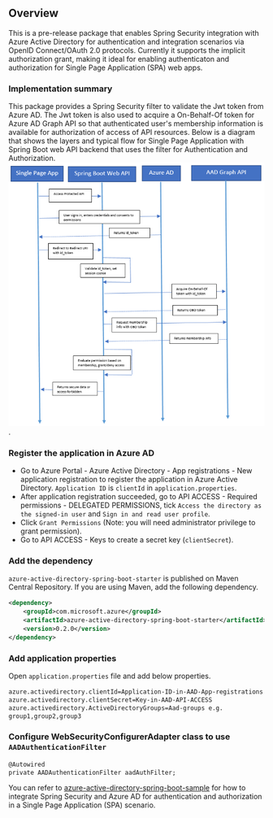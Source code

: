 ## Overview
This is a pre-release package that enables Spring Security integration with Azure Active Directory for authentication and integration scenarios via OpenID Connect/OAuth 2.0 protocols. Currently it supports the implicit authorization grant, making it ideal for enabling authenticaton and authorization for Single Page Application (SPA) web apps.

### Implementation summary
This package provides a Spring Security filter to validate the Jwt token from Azure AD. The Jwt token is also used to acquire a On-Behalf-Of token for Azure AD Graph API so that authenticated user's membership information is available for authorization of access of API resources. Below is a diagram that shows the layers and typical flow for Single Page Application with Spring Boot web API backend that uses the filter for Authentication and Authorization.
![Single Page Application + Spring Boot Web API + Azure AD](resource/spa-oauth2.png).
### Register the application in Azure AD
* Go to Azure Portal - Azure Active Directory - App registrations - New application registration to register the application in Azure Active Directory.  `Application ID` is `clientId` in `application.properties`.
* After application registration succeeded, go to API ACCESS - Required permissions - DELEGATED PERMISSIONS, tick `Access the directory as the signed-in user` and `Sign in and read user profile`.
* Click `Grant Permissions` (Note: you will need administrator privilege to grant permission).
* Go to API ACCESS - Keys to create a secret key (`clientSecret`).

### Add the dependency

`azure-active-directory-spring-boot-starter` is published on Maven Central Repository.
If you are using Maven, add the following dependency.

```xml
<dependency>
    <groupId>com.microsoft.azure</groupId>
    <artifactId>azure-active-directory-spring-boot-starter</artifactId>
    <version>0.2.0</version>
</dependency>
```

### Add application properties

Open `application.properties` file and add below properties.

```
azure.activedirectory.clientId=Application-ID-in-AAD-App-registrations
azure.activedirectory.clientSecret=Key-in-AAD-API-ACCESS
azure.activedirectory.ActiveDirectoryGroups=Aad-groups e.g. group1,group2,group3
```

### Configure WebSecurityConfigurerAdapter class to use `AADAuthenticationFilter`

```
@Autowired
private AADAuthenticationFilter aadAuthFilter;
```

You can refer to [azure-active-directory-spring-boot-sample](../../azure-spring-boot-samples/azure-active-directory-spring-boot-sample/README.md) for how to integrate Spring Security and Azure AD for authentication and authorization in a Single Page Application (SPA) scenario.
